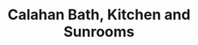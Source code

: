 ---
title: "Calahan Bath, Kitchen and Sunrooms"
url: /wilmington/calahan-bath-kitchen-and-sunrooms/
shop: bathroom
---